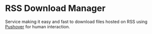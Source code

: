 # RSS Download Manager

Service making it easy and fast to download files hosted on RSS
using [Pushover](https://pushover.net) for human interaction.
